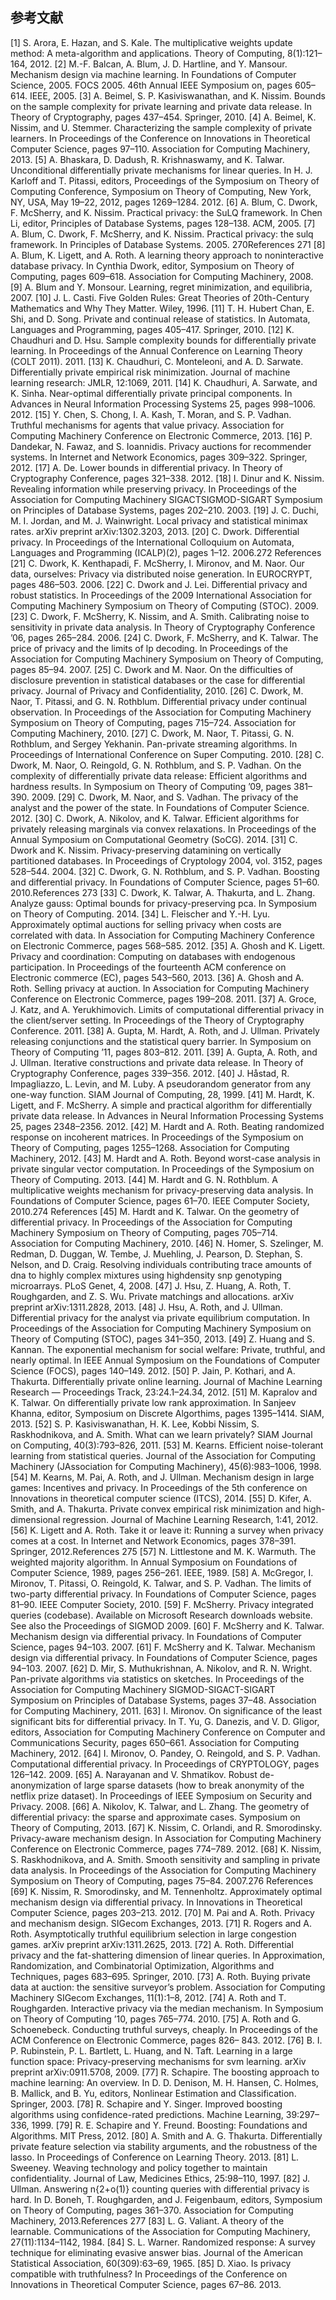 ## 参考文献


[1] S. Arora, E. Hazan, and S. Kale. The multiplicative weights update method: A meta-algorithm and applications. Theory of Computing, 8(1):121–164, 2012.
[2] M.-F. Balcan, A. Blum, J. D. Hartline, and Y. Mansour. Mechanism design via machine learning. In Foundations of Computer Science, 2005. FOCS 2005. 46th Annual IEEE Symposium on, pages 605–614. IEEE, 2005.
[3] A. Beimel, S. P. Kasiviswanathan, and K. Nissim. Bounds on the sample complexity for private learning and private data release. In Theory of Cryptography, pages 437–454. Springer, 2010.
[4] A. Beimel, K. Nissim, and U. Stemmer. Characterizing the sample complexity of private learners. In Proceedings of the Conference on Innovations in Theoretical Computer Science, pages 97–110. Association for Computing Machinery, 2013.
[5] A. Bhaskara, D. Dadush, R. Krishnaswamy, and K. Talwar. Unconditional differentially private mechanisms for linear queries. In H. J. Karloff and T. Pitassi, editors, Proceedings of the Symposium on Theory of Computing Conference, Symposium on Theory of Computing, New York, NY, USA, May 19–22, 2012, pages 1269–1284. 2012.
[6] A. Blum, C. Dwork, F. McSherry, and K. Nissim. Practical privacy: the SuLQ framework. In Chen Li, editor, Principles of Database Systems, pages 128–138. ACM, 2005.
[7] A. Blum, C. Dwork, F. McSherry, and K. Nissim. Practical privacy: the sulq framework. In Principles of Database Systems. 2005. 270References 271
[8] A. Blum, K. Ligett, and A. Roth. A learning theory approach to noninteractive database privacy. In Cynthia Dwork, editor, Symposium on Theory of Computing, pages 609–618. Association for Computing Machinery, 2008.
[9] A. Blum and Y. Monsour. Learning, regret minimization, and equilibria, 2007.
[10] J. L. Casti. Five Golden Rules: Great Theories of 20th-Century Mathematics and Why They Matter. Wiley, 1996.
[11] T. H. Hubert Chan, E. Shi, and D. Song. Private and continual release of statistics. In Automata, Languages and Programming, pages 405–417. Springer, 2010.
[12] K. Chaudhuri and D. Hsu. Sample complexity bounds for differentially private learning. In Proceedings of the Annual Conference on Learning Theory (COLT 2011). 2011.
[13] K. Chaudhuri, C. Monteleoni, and A. D. Sarwate. Differentially private empirical risk minimization. Journal of machine learning research: JMLR, 12:1069, 2011.
[14] K. Chaudhuri, A. Sarwate, and K. Sinha. Near-optimal differentially private principal components. In Advances in Neural Information Processing Systems 25, pages 998–1006. 2012.
[15] Y. Chen, S. Chong, I. A. Kash, T. Moran, and S. P. Vadhan. Truthful mechanisms for agents that value privacy. Association for Computing Machinery Conference on Electronic Commerce, 2013.
[16] P. Dandekar, N. Fawaz, and S. Ioannidis. Privacy auctions for recommender systems. In Internet and Network Economics, pages 309–322. Springer, 2012.
[17] A. De. Lower bounds in differential privacy. In Theory of Cryptography Conference, pages 321–338. 2012.
[18] I. Dinur and K. Nissim. Revealing information while preserving privacy. In Proceedings of the Association for Computing Machinery SIGACTSIGMOD-SIGART Symposium on Principles of Database Systems, pages 202–210. 2003.
[19] J. C. Duchi, M. I. Jordan, and M. J. Wainwright. Local privacy and statistical minimax rates. arXiv preprint arXiv:1302.3203, 2013.
[20] C. Dwork. Differential privacy. In Proceedings of the International Colloquium on Automata, Languages and Programming (ICALP)(2), pages 1–12. 2006.272 References
[21] C. Dwork, K. Kenthapadi, F. McSherry, I. Mironov, and M. Naor. Our data, ourselves: Privacy via distributed noise generation. In EUROCRYPT, pages 486–503. 2006.
[22] C. Dwork and J. Lei. Differential privacy and robust statistics. In Proceedings of the 2009 International Association for Computing Machinery Symposium on Theory of Computing (STOC). 2009.
[23] C. Dwork, F. McSherry, K. Nissim, and A. Smith. Calibrating noise to sensitivity in private data analysis. In Theory of Cryptography Conference ’06, pages 265–284. 2006.
[24] C. Dwork, F. McSherry, and K. Talwar. The price of privacy and the limits of lp decoding. In Proceedings of the Association for Computing Machinery Symposium on Theory of Computing, pages 85–94. 2007.
[25] C. Dwork and M. Naor. On the difficulties of disclosure prevention in statistical databases or the case for differential privacy. Journal of Privacy and Confidentiality, 2010.
[26] C. Dwork, M. Naor, T. Pitassi, and G. N. Rothblum. Differential privacy under continual observation. In Proceedings of the Association for Computing Machinery Symposium on Theory of Computing, pages 715–724. Association for Computing Machinery, 2010.
[27] C. Dwork, M. Naor, T. Pitassi, G. N. Rothblum, and Sergey Yekhanin. Pan-private streaming algorithms. In Proceedings of International Conference on Super Computing. 2010.
[28] C. Dwork, M. Naor, O. Reingold, G. N. Rothblum, and S. P. Vadhan. On the complexity of differentially private data release: Efficient algorithms and hardness results. In Symposium on Theory of Computing ’09, pages 381–390. 2009.
[29] C. Dwork, M. Naor, and S. Vadhan. The privacy of the analyst and the power of the state. In Foundations of Computer Science. 2012.
[30] C. Dwork, A. Nikolov, and K. Talwar. Efficient algorithms for privately releasing marginals via convex relaxations. In Proceedings of the Annual Symposium on Computational Geometry (SoCG). 2014.
[31] C. Dwork and K. Nissim. Privacy-preserving datamining on vertically partitioned databases. In Proceedings of Cryptology 2004, vol. 3152, pages 528–544. 2004.
[32] C. Dwork, G. N. Rothblum, and S. P. Vadhan. Boosting and differential privacy. In Foundations of Computer Science, pages 51–60. 2010.References 273
[33] C. Dwork, K. Talwar, A. Thakurta, and L. Zhang. Analyze gauss: Optimal bounds for privacy-preserving pca. In Symposium on Theory of Computing. 2014.
[34] L. Fleischer and Y.-H. Lyu. Approximately optimal auctions for selling privacy when costs are correlated with data. In Association for Computing Machinery Conference on Electronic Commerce, pages 568–585. 2012.
[35] A. Ghosh and K. Ligett. Privacy and coordination: Computing on databases with endogenous participation. In Proceedings of the fourteenth ACM conference on Electronic commerce (EC), pages 543–560, 2013.
[36] A. Ghosh and A. Roth. Selling privacy at auction. In Association for Computing Machinery Conference on Electronic Commerce, pages 199–208. 2011.
[37] A. Groce, J. Katz, and A. Yerukhimovich. Limits of computational differential privacy in the client/server setting. In Proceedings of the Theory of Cryptography Conference. 2011.
[38] A. Gupta, M. Hardt, A. Roth, and J. Ullman. Privately releasing conjunctions and the statistical query barrier. In Symposium on Theory of Computing ’11, pages 803–812. 2011.
[39] A. Gupta, A. Roth, and J. Ullman. Iterative constructions and private data release. In Theory of Cryptography Conference, pages 339–356. 2012.
[40] J. Håstad, R. Impagliazzo, L. Levin, and M. Luby. A pseudorandom generator from any one-way function. SIAM Journal of Computing, 28, 1999.
[41] M. Hardt, K. Ligett, and F. McSherry. A simple and practical algorithm for differentially private data release. In Advances in Neural Information Processing Systems 25, pages 2348–2356. 2012.
[42] M. Hardt and A. Roth. Beating randomized response on incoherent matrices. In Proceedings of the Symposium on Theory of Computing, pages 1255–1268. Association for Computing Machinery, 2012.
[43] M. Hardt and A. Roth. Beyond worst-case analysis in private singular vector computation. In Proceedings of the Symposium on Theory of Computing. 2013.
[44] M. Hardt and G. N. Rothblum. A multiplicative weights mechanism for privacy-preserving data analysis. In Foundations of Computer Science, pages 61–70. IEEE Computer Society, 2010.274 References
[45] M. Hardt and K. Talwar. On the geometry of differential privacy. In Proceedings of the Association for Computing Machinery Symposium on Theory of Computing, pages 705–714. Association for Computing Machinery, 2010.
[46] N. Homer, S. Szelinger, M. Redman, D. Duggan, W. Tembe, J. Muehling, J. Pearson, D. Stephan, S. Nelson, and D. Craig. Resolving individuals contributing trace amounts of dna to highly complex mixtures using highdensity snp genotyping microarrays. PLoS Genet, 4, 2008.
[47] J. Hsu, Z. Huang, A. Roth, T. Roughgarden, and Z. S. Wu. Private matchings and allocations. arXiv preprint arXiv:1311.2828, 2013.
[48] J. Hsu, A. Roth, and J. Ullman. Differential privacy for the analyst via private equilibrium computation. In Proceedings of the Association for Computing Machinery Symposium on Theory of Computing (STOC), pages 341–350, 2013.
[49] Z. Huang and S. Kannan. The exponential mechanism for social welfare: Private, truthful, and nearly optimal. In IEEE Annual Symposium on the Foundations of Computer Science (FOCS), pages 140–149. 2012.
[50] P. Jain, P. Kothari, and A. Thakurta. Differentially private online learning. Journal of Machine Learning Research — Proceedings Track, 23:24.1–24.34, 2012.
[51] M. Kapralov and K. Talwar. On differentially private low rank approximation. In Sanjeev Khanna, editor, Symposium on Discrete Algorthims, pages 1395–1414. SIAM, 2013.
[52] S. P. Kasiviswanathan, H. K. Lee, Kobbi Nissim, S. Raskhodnikova, and A. Smith. What can we learn privately? SIAM Journal on Computing, 40(3):793–826, 2011.
[53] M. Kearns. Efficient noise-tolerant learning from statistical queries. Journal of the Association for Computing Machinery (JAssociation for Computing Machinery), 45(6):983–1006, 1998.
[54] M. Kearns, M. Pai, A. Roth, and J. Ullman. Mechanism design in large games: Incentives and privacy. In Proceedings of the 5th conference on Innovations in theoretical computer science (ITCS), 2014.
[55] D. Kifer, A. Smith, and A. Thakurta. Private convex empirical risk minimization and high-dimensional regression. Journal of Machine Learning Research, 1:41, 2012.
[56] K. Ligett and A. Roth. Take it or leave it: Running a survey when privacy comes at a cost. In Internet and Network Economics, pages 378–391. Springer, 2012.References 275
[57] N. Littlestone and M. K. Warmuth. The weighted majority algorithm. In Annual Symposium on Foundations of Computer Science, 1989, pages 256–261. IEEE, 1989.
[58] A. McGregor, I. Mironov, T. Pitassi, O. Reingold, K. Talwar, and S. P. Vadhan. The limits of two-party differential privacy. In Foundations of Computer Science, pages 81–90. IEEE Computer Society, 2010.
[59] F. McSherry. Privacy integrated queries (codebase). Available on Microsoft Research downloads website. See also the Proceedings of SIGMOD 2009.
[60] F. McSherry and K. Talwar. Mechanism design via differential privacy. In Foundations of Computer Science, pages 94–103. 2007.
[61] F. McSherry and K. Talwar. Mechanism design via differential privacy. In Foundations of Computer Science, pages 94–103. 2007.
[62] D. Mir, S. Muthukrishnan, A. Nikolov, and R. N. Wright. Pan-private algorithms via statistics on sketches. In Proceedings of the Association for Computing Machinery SIGMOD-SIGACT-SIGART Symposium on Principles of Database Systems, pages 37–48. Association for Computing Machinery, 2011.
[63] I. Mironov. On significance of the least significant bits for differential privacy. In T. Yu, G. Danezis, and V. D. Gligor, editors, Association for Computing Machinery Conference on Computer and Communications Security, pages 650–661. Association for Computing Machinery, 2012.
[64] I. Mironov, O. Pandey, O. Reingold, and S. P. Vadhan. Computational differential privacy. In Proceedings of CRYPTOLOGY, pages 126–142. 2009.
[65] A. Narayanan and V. Shmatikov. Robust de-anonymization of large sparse datasets (how to break anonymity of the netflix prize dataset). In Proceedings of IEEE Symposium on Security and Privacy. 2008.
[66] A. Nikolov, K. Talwar, and L. Zhang. The geometry of differential privacy: the sparse and approximate cases. Symposium on Theory of Computing, 2013.
[67] K. Nissim, C. Orlandi, and R. Smorodinsky. Privacy-aware mechanism design. In Association for Computing Machinery Conference on Electronic Commerce, pages 774–789. 2012.
[68] K. Nissim, S. Raskhodnikova, and A. Smith. Smooth sensitivity and sampling in private data analysis. In Proceedings of the Association for Computing Machinery Symposium on Theory of Computing, pages 75–84. 2007.276 References
[69] K. Nissim, R. Smorodinsky, and M. Tennenholtz. Approximately optimal mechanism design via differential privacy. In Innovations in Theoretical Computer Science, pages 203–213. 2012.
[70] M. Pai and A. Roth. Privacy and mechanism design. SIGecom Exchanges, 2013.
[71] R. Rogers and A. Roth. Asymptotically truthful equilibrium selection in large congestion games. arXiv preprint arXiv:1311.2625, 2013.
[72] A. Roth. Differential privacy and the fat-shattering dimension of linear queries. In Approximation, Randomization, and Combinatorial Optimization, Algorithms and Techniques, pages 683–695. Springer, 2010.
[73] A. Roth. Buying private data at auction: the sensitive surveyor’s problem. Association for Computing Machinery SIGecom Exchanges, 11(1):1–8, 2012.
[74] A. Roth and T. Roughgarden. Interactive privacy via the median mechanism. In Symposium on Theory of Computing ’10, pages 765–774. 2010.
[75] A. Roth and G. Schoenebeck. Conducting truthful surveys, cheaply. In Proceedings of the ACM Conference on Electronic Commerce, pages 826– 843. 2012.
[76] B. I. P. Rubinstein, P. L. Bartlett, L. Huang, and N. Taft. Learning in a large function space: Privacy-preserving mechanisms for svm learning. arXiv preprint arXiv:0911.5708, 2009.
[77] R. Schapire. The boosting approach to machine learning: An overview. In D. D. Denison, M. H. Hansen, C. Holmes, B. Mallick, and B. Yu, editors, Nonlinear Estimation and Classification. Springer, 2003.
[78] R. Schapire and Y. Singer. Improved boosting algorithms using confidence-rated predictions. Machine Learning, 39:297–336, 1999.
[79] R. E. Schapire and Y. Freund. Boosting: Foundations and Algorithms. MIT Press, 2012.
[80] A. Smith and A. G. Thakurta. Differentially private feature selection via stability arguments, and the robustness of the lasso. In Proceedings of Conference on Learning Theory. 2013.
[81] L. Sweeney. Weaving technology and policy together to maintain confidentiality. Journal of Law, Medicines Ethics, 25:98–110, 1997.
[82] J. Ullman. Answering n{2+o(1)} counting queries with differential privacy is hard. In D. Boneh, T. Roughgarden, and J. Feigenbaum, editors, Symposium on Theory of Computing, pages 361–370. Association for Computing Machinery, 2013.References 277
[83] L. G. Valiant. A theory of the learnable. Communications of the Association for Computing Machinery, 27(11):1134–1142, 1984.
[84] S. L. Warner. Randomized response: A survey technique for eliminating evasive answer bias. Journal of the American Statistical Association, 60(309):63–69, 1965.
[85] D. Xiao. Is privacy compatible with truthfulness? In Proceedings of the Conference on Innovations in Theoretical Computer Science, pages 67–86. 2013.
